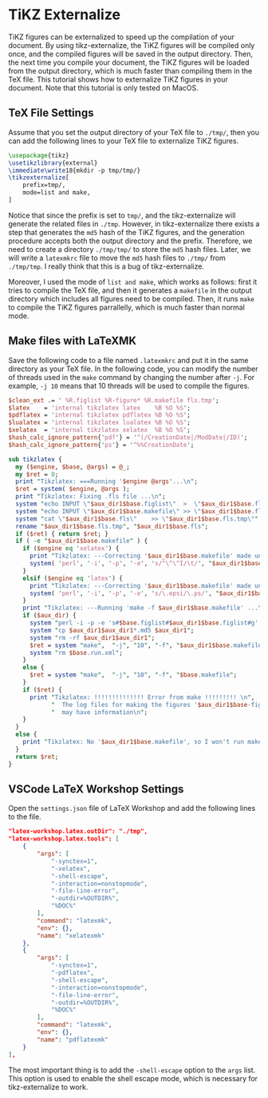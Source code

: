 # TiKZ Externalize

TiKZ figures can be externalized to speed up the compilation of your document. By using tikz-externalize, the TiKZ figures will be compiled only once, and the compiled figures will be saved in the output directory. Then, the next time you compile your document, the TiKZ figures will be loaded from the output directory, which is much faster than compiling them in the TeX file. This tutorial shows how to externalize TiKZ figures in your document. Note that this tutorial is only tested on MacOS.

## TeX File Settings

Assume that you set the output directory of your TeX file to `./tmp/`, then you can add the following lines to your TeX file to externalize TiKZ figures.

```latex
\usepackage{tikz}
\usetikzlibrary{external}
\immediate\write18{mkdir -p tmp/tmp/}
\tikzexternalize[
    prefix=tmp/,
    mode=list and make,
]
```

Notice that since the prefix is set to `tmp/`, and the tikz-externalize will generate the related files in `./tmp`. However, in tikz-externalize there exists a step that generates the `md5` hash of the TiKZ figures, and the generation procedure accepts both the output directory and the prefix. Therefore, we need to create a directory `./tmp/tmp/` to store the `md5` hash files. Later, we will write a `latexmkrc` file to move the `md5` hash files to `./tmp/` from `./tmp/tmp`. I really think that this is a bug of tikz-externalize.

Moreover, I used the mode of `list and make`, which works as follows: first it tries to compile the TeX file, and then it generates a `makefile` in the output directory which includes all figures need to be compiled. Then, it runs `make` to compile the TiKZ figures parrallelly, which is much faster than normal mode.

## Make files with LaTeXMK

Save the following code to a file named `.latexmkrc` and put it in the same directory as your TeX file. In the following code, you can modify the number of threads used in the `make` command by changing the number after `-j`. For example, `-j 10` means that 10 threads will be used to compile the figures.

```perl
$clean_ext .= ' %R.figlist %R-figure* %R.makefile fls.tmp';
$latex    = 'internal tikzlatex latex    %B %O %S';
$pdflatex = 'internal tikzlatex pdflatex %B %O %S';
$lualatex = 'internal tikzlatex lualatex %B %O %S';
$xelatex  = 'internal tikzlatex xelatex  %B %O %S';
$hash_calc_ignore_pattern{'pdf'} = '^(/CreationDate|/ModDate|/ID)';
$hash_calc_ignore_pattern{'ps'} = '^%%CreationDate';

sub tikzlatex {
  my ($engine, $base, @args) = @_;
  my $ret = 0;
  print "Tikzlatex: ===Running '$engine @args'...\n";
  $ret = system( $engine, @args );
  print "Tikzlatex: Fixing .fls file ...\n";
  system "echo INPUT \"$aux_dir1$base.figlist\"  >  \"$aux_dir1$base.fls.tmp\"";
  system "echo INPUT \"$aux_dir1$base.makefile\" >> \"$aux_dir1$base.fls.tmp\"";
  system "cat \"$aux_dir1$base.fls\"    >> \"$aux_dir1$base.fls.tmp\"";
  rename "$aux_dir1$base.fls.tmp", "$aux_dir1$base.fls";
  if ($ret) { return $ret; }
  if ( -e "$aux_dir1$base.makefile" ) {
    if ($engine eq 'xelatex') {
      print "Tikzlatex: ---Correcting '$aux_dir1$base.makefile' made under xelatex\n";
      system( 'perl', '-i', '-p', '-e', 's/^\^\^I/\t/', "$aux_dir1$base.makefile" );
    }
    elsif ($engine eq 'latex') {
      print "Tikzlatex: ---Correcting '$aux_dir1$base.makefile' made under latex\n";
      system( 'perl', '-i', '-p', '-e', 's/\.epsi/\.ps/', "$aux_dir1$base.makefile" );
    }
    print "Tikzlatex: ---Running 'make -f $aux_dir1$base.makefile' ...\n";
    if ($aux_dir) {
      system "perl -i -p -e 's#$base.figlist#$aux_dir1$base.figlist#g' $aux_dir1$base.makefile";
      system "cp $aux_dir1$aux_dir1*.md5 $aux_dir1";
      system "rm -rf $aux_dir1$aux_dir1";
      $ret = system "make",  "-j", "10", "-f", "$aux_dir1$base.makefile";
      system "rm $base.run.xml";
    }
    else {
      $ret = system "make",  "-j", "10", "-f", "$base.makefile";
    }
    if ($ret) {
      print "Tikzlatex: !!!!!!!!!!!!!! Error from make !!!!!!!!! \n",
            "  The log files for making the figures '$aux_dir1$base-figure*.log'\n",
            "  may have information\n";
    }
  }
  else {
    print "Tikzlatex: No '$aux_dir1$base.makefile', so I won't run make.\n";
  }
  return $ret;
}
```

## VSCode LaTeX Workshop Settings

Open the `settings.json` file of LaTeX Workshop and add the following lines to the file.

```json
"latex-workshop.latex.outDir": "./tmp",
"latex-workshop.latex.tools": [
    {
        "args": [
            "-synctex=1",
            "-xelatex",
            "-shell-escape",
            "-interaction=nonstopmode",
            "-file-line-error",
            "-outdir=%OUTDIR%",
            "%DOC%"
        ],
        "command": "latexmk",
        "env": {},
        "name": "xelatexmk"
    },
    {
        "args": [
            "-synctex=1",
            "-pdflatex",
            "-shell-escape",
            "-interaction=nonstopmode",
            "-file-line-error",
            "-outdir=%OUTDIR%",
            "%DOC%"
        ],
        "command": "latexmk",
        "env": {},
        "name": "pdflatexmk"
    }
],
```

The most important thing is to add the `-shell-escape` option to the `args` list. This option is used to enable the shell escape mode, which is necessary for tikz-externalize to work.
